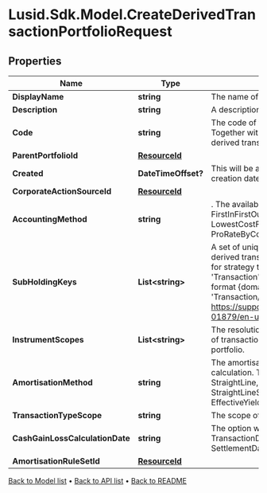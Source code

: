 # Lusid.Sdk.Model.CreateDerivedTransactionPortfolioRequest

## Properties

Name | Type | Description | Notes
------------ | ------------- | ------------- | -------------
**DisplayName** | **string** | The name of the derived transaction portfolio. | 
**Description** | **string** | A description for the derived transaction portfolio. | [optional] 
**Code** | **string** | The code of the derived transaction portfolio. Together with the scope this uniquely identifies the derived transaction portfolio. | 
**ParentPortfolioId** | [**ResourceId**](ResourceId.md) |  | 
**Created** | **DateTimeOffset?** | This will be auto-populated to be the parent portfolio creation date. | [optional] 
**CorporateActionSourceId** | [**ResourceId**](ResourceId.md) |  | [optional] 
**AccountingMethod** | **string** | . The available values are: Default, AverageCost, FirstInFirstOut, LastInFirstOut, HighestCostFirst, LowestCostFirst, ProRateByUnits, ProRateByCost, ProRateByCostPortfolioCurrency | [optional] 
**SubHoldingKeys** | **List&lt;string&gt;** | A set of unique transaction properties to group the derived transaction portfolio&#39;s holdings by, perhaps for strategy tagging. Each property must be from the &#39;Transaction&#39; domain and identified by a key in the format {domain}/{scope}/{code}, for example &#39;Transaction/strategies/quantsignal&#39;. See https://support.lusid.com/knowledgebase/article/KA-01879/en-us for more information. | [optional] 
**InstrumentScopes** | **List&lt;string&gt;** | The resolution strategy used to resolve instruments of transactions/holdings upserted to this derived portfolio. | [optional] 
**AmortisationMethod** | **string** | The amortisation method used by the portfolio for the calculation. The available values are: NoAmortisation, StraightLine, EffectiveYield, StraightLineSettlementDate, EffectiveYieldSettlementDate | [optional] 
**TransactionTypeScope** | **string** | The scope of the transaction types. | [optional] 
**CashGainLossCalculationDate** | **string** | The option when the Cash Gain Loss to be calulated, TransactionDate/SettlementDate. Defaults to SettlementDate. | [optional] 
**AmortisationRuleSetId** | [**ResourceId**](ResourceId.md) |  | [optional] 

[Back to Model list](../README.md#documentation-for-models) &#8226; [Back to API list](../README.md#documentation-for-api-endpoints) &#8226; [Back to README](../README.md)

